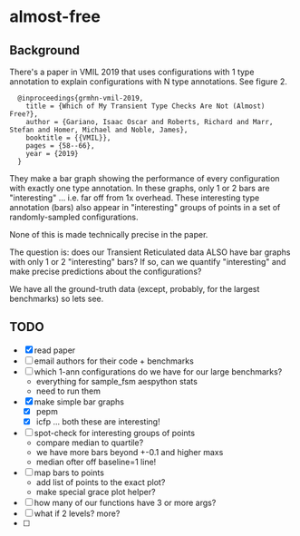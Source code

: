 almost-free
===


Background
---

There's a paper in VMIL 2019 that uses configurations with 1 type annotation
 to explain configurations with N type annotations.
See figure 2.

```
  @inproceedings{grmhn-vmil-2019,
    title = {Which of My Transient Type Checks Are Not (Almost) Free?},
    author = {Gariano, Isaac Oscar and Roberts, Richard and Marr, Stefan and Homer, Michael and Noble, James},
    booktitle = {{VMIL}},
    pages = {58--66},
    year = {2019}
  }
```

They make a bar graph showing the performance of every configuration with
 exactly one type annotation.
In these graphs, only 1 or 2 bars are "interesting" ... i.e. far off from 1x
 overhead.
These interesting type annotation (bars) also appear in "interesting" groups
 of points in a set of randomly-sampled configurations.

None of this is made technically precise in the paper.

The question is: does our Transient Reticulated data ALSO have bar graphs with
 only 1 or 2 "interesting" bars?
If so, can we quantify "interesting" and make precise predictions about the
 configurations?

We have all the ground-truth data (except, probably, for the largest benchmarks)
 so lets see.


TODO
---

- [X] read paper
- [ ] email authors for their code + benchmarks
- [ ] which 1-ann configurations do we have for our large benchmarks?
  - everything for sample_fsm aespython stats
  - need to run them
- [X] make simple bar graphs
  - [X] pepm
  - [X] icfp ... both these are interesting!
- [ ] spot-check for interesting groups of points
  - compare median to quartile?
  - we have more bars beyond +-0.1 and higher maxs
  - median ofter off baseline=1 line!
- [ ] map bars to points
  - add list of points to the exact plot?
  - make special grace plot helper?
- [ ] how many of our functions have 3 or more args?
- [ ] what if 2 levels? more?
- [ ] 

